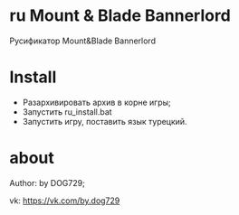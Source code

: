# ru Mount & Blade Bannerlord
Русификатор Mount&amp;Blade Bannerlord
# Install
* Разархивировать архив в корне игры;
* Запустить ru_install.bat
* Запустить игру, поставить язык турецкий.
# about
Author: by DOG729;

vk: https://vk.com/by.dog729

